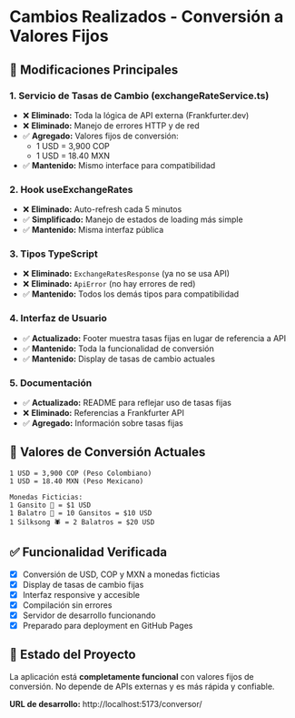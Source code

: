 # Cambios Realizados - Conversión a Valores Fijos

## 🔄 Modificaciones Principales

### 1. **Servicio de Tasas de Cambio (exchangeRateService.ts)**

- ❌ **Eliminado:** Toda la lógica de API externa (Frankfurter.dev)
- ❌ **Eliminado:** Manejo de errores HTTP y de red
- ✅ **Agregado:** Valores fijos de conversión:
  - 1 USD = 3,900 COP
  - 1 USD = 18.40 MXN
- ✅ **Mantenido:** Mismo interface para compatibilidad

### 2. **Hook useExchangeRates**

- ❌ **Eliminado:** Auto-refresh cada 5 minutos
- ✅ **Simplificado:** Manejo de estados de loading más simple
- ✅ **Mantenido:** Misma interfaz pública

### 3. **Tipos TypeScript**

- ❌ **Eliminado:** `ExchangeRatesResponse` (ya no se usa API)
- ❌ **Eliminado:** `ApiError` (no hay errores de red)
- ✅ **Mantenido:** Todos los demás tipos para compatibilidad

### 4. **Interfaz de Usuario**

- ✅ **Actualizado:** Footer muestra tasas fijas en lugar de referencia a API
- ✅ **Mantenido:** Toda la funcionalidad de conversión
- ✅ **Mantenido:** Display de tasas de cambio actuales

### 5. **Documentación**

- ✅ **Actualizado:** README para reflejar uso de tasas fijas
- ❌ **Eliminado:** Referencias a Frankfurter API
- ✅ **Agregado:** Información sobre tasas fijas

## 🎯 Valores de Conversión Actuales

```
1 USD = 3,900 COP (Peso Colombiano)
1 USD = 18.40 MXN (Peso Mexicano)

Monedas Ficticias:
1 Gansito 🪿 = $1 USD
1 Balatro 🤡 = 10 Gansitos = $10 USD
1 Silksong 🕷️ = 2 Balatros = $20 USD
```

## ✅ Funcionalidad Verificada

- [x] Conversión de USD, COP y MXN a monedas ficticias
- [x] Display de tasas de cambio fijas
- [x] Interfaz responsive y accesible
- [x] Compilación sin errores
- [x] Servidor de desarrollo funcionando
- [x] Preparado para deployment en GitHub Pages

## 🚀 Estado del Proyecto

La aplicación está **completamente funcional** con valores fijos de conversión.
No depende de APIs externas y es más rápida y confiable.

**URL de desarrollo:** http://localhost:5173/conversor/

